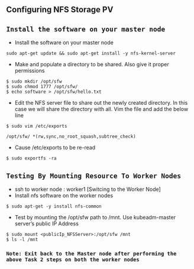 ## Configuring NFS Storage PV

## **`Install the software on your master node `**
- Install the software on your master node
```
sudo apt-get update && sudo apt-get install -y nfs-kernel-server
```

- Make and populate a directory to be shared. Also give it proper permissions
```
$ sudo mkdir /opt/sfw 
$ sudo chmod 1777 /opt/sfw/ 
$ echo software > /opt/sfw/hello.txt
```

- Edit the NFS server file to share out the newly created directory. In this case we will share the directory with all. Vim the file and add the below line
```
$ sudo vim /etc/exports

/opt/sfw/ *(rw,sync,no_root_squash,subtree_check)
```

- Cause /etc/exports to be re-read
```
$ sudo exportfs -ra
```

## **`Testing By Mounting Resource To Worker Nodes `**
- ssh to worker node : worker1 [Switcing to the Worker Node]
- Install nfs software on the worker nodes
```
$ sudo apt-get -y install nfs-common
```

- Test by mounting the /opt/sfw path to /mnt. Use kubeadm-master server’s public IP Address
```
$ sudo mount <publicIp_NFSServer>:/opt/sfw /mnt
$ ls -l /mnt
```

### **` Note: Exit back to the Master node after performing the above Task 2 steps on both the worker nodes `**
